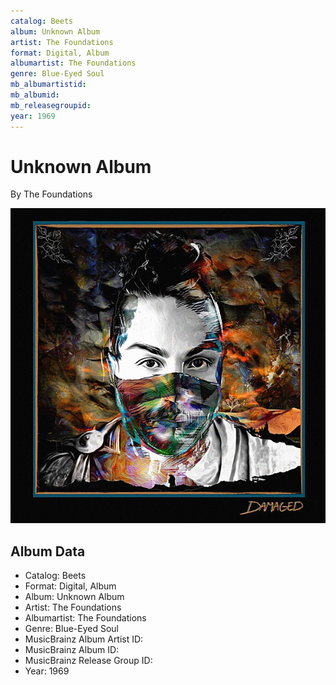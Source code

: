 ```yaml
---
catalog: Beets
album: Unknown Album
artist: The Foundations
format: Digital, Album
albumartist: The Foundations
genre: Blue-Eyed Soul
mb_albumartistid: 
mb_albumid: 
mb_releasegroupid: 
year: 1969
---
```


# Unknown Album

By The Foundations

![](../../assets/beetscovers/The_Foundations-Unknown_Album.jpg)

## Album Data

- Catalog: Beets
- Format: Digital, Album
- Album: Unknown Album
- Artist: The Foundations
- Albumartist: The Foundations
- Genre: Blue-Eyed Soul
- MusicBrainz Album Artist ID: 
- MusicBrainz Album ID: 
- MusicBrainz Release Group ID: 
- Year: 1969

